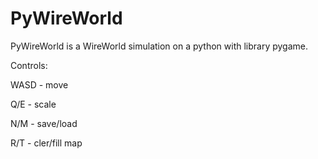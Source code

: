 # PyWireWorld
PyWireWorld is a WireWorld simulation on a python with library pygame.

Controls:

WASD - move

Q/E - scale

N/M - save/load

R/T - cler/fill map
